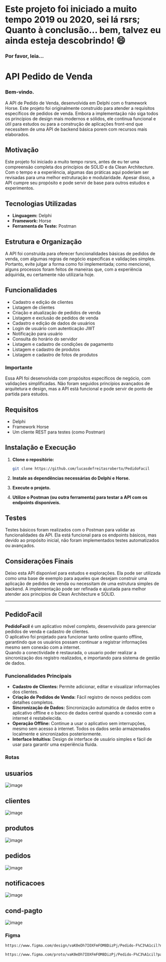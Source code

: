 # Este projeto foi iniciado a muito tempo 2019 ou 2020, sei lá rsrs; <br> Quanto à conclusão... bem, talvez eu ainda esteja descobrindo! 😄

<h3> Por favor, leia... </h3>

# API Pedido de Venda

<h3>Bem-vindo.</h3>
A API de Pedido de Venda, desenvolvida em Delphi com o framework Horse. Este projeto foi originalmente construído para atender a requisitos específicos de pedidos de venda. Embora a implementação não siga todos os princípios de design mais modernos e sólidos, ele continua funcional e útil para estudos ou para a construção de aplicações front-end que necessitem de uma API de backend básica porem com recursos mais elaborados.

## Motivação

Este projeto foi iniciado a muito tempo rsrsrs, antes de eu ter uma compreensão completa dos princípios de SOLID e da Clean Architecture. Com o tempo e a experiência, algumas das práticas aqui poderiam ser revisadas para uma melhor estruturação e modularidade. Apesar disso, a API cumpre seu propósito e pode servir de base para outros estudos e experimentos.

## Tecnologias Utilizadas

- **Linguagem:** Delphi
- **Framework:** Horse
- **Ferramenta de Teste:** Postman

## Estrutura e Organização

A API foi construída para oferecer funcionalidades básicas de pedidos de venda, com algumas regras de negócio específicas e validações simples. Portanto, evite julgar a forma como foi implementada; como mencionei, alguns processos foram feitos de maneiras que, com a experiência adquirida, eu certamente não utilizaria hoje.

## Funcionalidades

- Cadastro e edição de clientes
- Listagem de clientes
- Criação e atualização de pedidos de venda
- Listagem e exclusão de pedidos de venda
- Cadastro e edição de dados de usuários
- Login de usuário com autenticação JWT
- Notificação para usuário
- Consulta do horário do servidor
- Listagem e cadastro de condições de pagamento
- Listagem e cadastro de produtos
- Listagem e cadastro de fotos de produtos

### Importante

Essa API foi desenvolvida com propósitos específicos de negócio, com validações simplificadas. Não foram seguidos princípios avançados de arquitetura e design, mas a API está funcional e pode servir de ponto de partida para estudos.

## Requisitos

- Delphi
- Framework Horse
- Um cliente REST para testes (como Postman)

## Instalação e Execução

1. **Clone o repositório:**

   ```bash
   git clone https://github.com/lucasdefreitasroberto/PedidoFacil
   ```

2. **Instale as dependências necessárias do Delphi e Horse.**

3. **Execute o projeto.**

4. **Utilize o Postman (ou outra ferramenta) para testar a API com os endpoints disponíveis.**

## Testes

Testes básicos foram realizados com o Postman para validar as funcionalidades da API. Ela está funcional para os endpoints básicos, mas devido ao propósito inicial, não foram implementados testes automatizados ou avançados.

## Considerações Finais

Deixo esta API disponível para estudos e explorações. Ela pode ser utilizada como uma base de exemplo para aqueles que desejam construir uma aplicação de pedidos de venda ou necessitam de uma estrutura simples de backend. A implementação pode ser refinada e ajustada para melhor atender aos princípios de Clean Architecture e SOLID.

---




## PedidoFacil

**PedidoFacil** é um aplicativo móvel completo, desenvolvido para gerenciar pedidos de venda e cadastro de clientes. 
<br>O aplicativo foi projetado para funcionar tanto online quanto offline, garantindo que os usuários possam continuar a registrar informações mesmo sem conexão com a internet. 
<br>Quando a conectividade é restaurada, o usuario poder realizar a sincronização dos registro realizados, e importando para sistema de gestão de dados.

### Funcionalidades Principais

- **Cadastro de Clientes:** Permite adicionar, editar e visualizar informações dos clientes.
- **Criação de Pedidos de Venda:** Fácil registro de novos pedidos com detalhes completos.
- **Sincronização de Dados:** Sincronização automática de dados entre o aplicativo offline e o banco de dados central quando a conexão com a internet é restabelecida.
- **Operação Offline:** Continue a usar o aplicativo sem interrupções, mesmo sem acesso à internet. Todos os dados serão armazenados localmente e sincronizados posteriormente.
- **Interface Intuitiva:** Design de interface de usuário simples e fácil de usar para garantir uma experiência fluida.

### Rotas
## **usuarios**

![image](https://github.com/user-attachments/assets/19bddcaf-6c01-4415-97ad-813c519b8eb7)

## **clientes**

![image](https://github.com/user-attachments/assets/98d60a69-abbc-4a7d-942e-34bbbe59def2)

## **produtos**

![image](https://github.com/user-attachments/assets/5e7c828d-30b6-4f21-9156-baa0304b5e26)

## **pedidos**

![image](https://github.com/user-attachments/assets/60fff954-a30b-458a-98b8-70daa624c60d)

## **notificacoes**

![image](https://github.com/user-attachments/assets/89417885-70d8-4d06-a2fb-133dfe54a315)

## **cond-pagto**
![image](https://github.com/user-attachments/assets/0f01206a-db88-4d80-8088-c55eb9984c91)

### Figma

```sh
https://www.figma.com/design/vaK0eDh7IOXFmFOM8DizPj/Pedido-F%C3%A1cil?node-id=2-3&t=Z5QYkotzkCBOJh0Q-1
```
```sh
https://www.figma.com/proto/vaK0eDh7IOXFmFOM8DizPj/Pedido-F%C3%A1cil?page-id=0%3A1&node-id=2-3&viewport=232%2C245%2C0.54&t=w7TcmXoiVZh2EeAc-1&scaling=scale-down&content-scaling=fixed&starting-point-node-id=2%3A3
```
